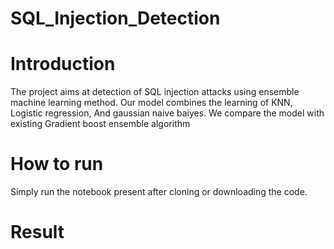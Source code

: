 # SQL_Injection_Detection
# Introduction
The project aims at detection of SQL injection attacks using ensemble machine learning method. Our model combines the learning of KNN, Logistic regression, And gaussian naive baiyes.
We compare the model with existing Gradient boost ensemble algorithm
# How to run
Simply run the notebook present after cloning or downloading the code.
# Result
